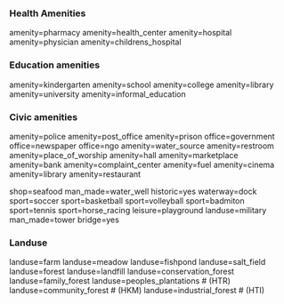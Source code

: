 
### Health Amenities
amenity=pharmacy
amenity=health_center
amenity=hospital
amenity=physician
amenity=childrens_hospital

### Education amenities
amenity=kindergarten
amenity=school
amenity=college
amenity=library
amenity=university
amenity=informal_education

### Civic amenities
amenity=police
amenity=post_office
amenity=prison
office=government
office=newspaper
office=ngo
amenity=water_source
amenity=restroom
amenity=place_of_worship
amenity=hall
amenity=marketplace
amenity=bank
amenity=complaint_center
amenity=fuel
amenity=cinema
amenity=library
amenity=restaurant

shop=seafood
man_made=water_well
historic=yes
waterway=dock
sport=soccer
sport=basketball
sport=volleyball
sport=badmiton
sport=tennis
sport=horse_racing
leisure=playground
landuse=military
man_made=tower
bridge=yes

### Landuse
landuse=farm
landuse=meadow
landuse=fishpond
landuse=salt_field
landuse=forest
landuse=landfill
landuse=conservation_forest
landuse=family_forest
landuse=peoples_plantations # (HTR)
landuse=community_forest # (HKM)
landuse=industrial_forest # (HTI)

